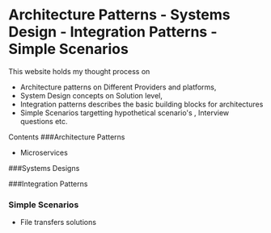 # Architecture Patterns - Systems Design - Integration Patterns - Simple Scenarios

This website holds my thought process on 
- Architecture patterns on Different Providers and platforms, 
- System Design concepts on Solution level, 
- Integration patterns describes the basic building blocks for architectures
- Simple Scenarios targetting hypothetical scenario's , Interview questions etc. 

Contents 
###Architecture Patterns
-  Microservices

###Systems Designs 


###Integration Patterns


### Simple Scenarios 
- File transfers solutions 
